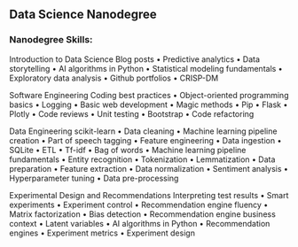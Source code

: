 
<h2>Data Science Nanodegree</h2>
<h3>Nanodegree Skills: </h3>


Introduction to Data Science
Blog posts • Predictive analytics • Data storytelling • AI algorithms in Python • Statistical modeling fundamentals • Exploratory data analysis • Github portfolios • CRISP-DM


Software Engineering
Coding best practices • Object-oriented programming basics • Logging • Basic web development • Magic methods • Pip • Flask • Plotly • Code reviews • Unit testing • Bootstrap • Code refactoring


Data Engineering
scikit-learn • Data cleaning • Machine learning pipeline creation • Part of speech tagging • Feature engineering • Data ingestion • SQLite • ETL • Tf-idf • Bag of words • Machine learning pipeline fundamentals • Entity recognition • Tokenization • Lemmatization • Data preparation • Feature extraction • Data normalization • Sentiment analysis • Hyperparameter tuning • Data pre-processing


Experimental Design and Recommendations
Interpreting test results • Smart experiments • Experiment control • Recommendation engine fluency • Matrix factorization • Bias detection • Recommendation engine business context • Latent variables • AI algorithms in Python • Recommendation engines • Experiment metrics • Experiment design
